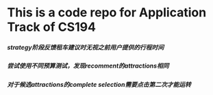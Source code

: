 # This is a code repo for Application Track of CS194

##### strategy阶段反馈租车建议时无视之前用户提供的行程时间

##### 尝试使用不同预算测试，发现recomment的attractions相同

##### 对于候选attractions的complete selection需要点击第二次才能运转
